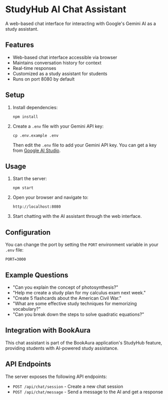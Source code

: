 # StudyHub AI Chat Assistant

A web-based chat interface for interacting with Google's Gemini AI as a study assistant.

## Features

- Web-based chat interface accessible via browser
- Maintains conversation history for context
- Real-time responses
- Customized as a study assistant for students
- Runs on port 8080 by default

## Setup

1. Install dependencies:
   ```
   npm install
   ```

2. Create a `.env` file with your Gemini API key:
   ```
   cp .env.example .env
   ```
   Then edit the `.env` file to add your Gemini API key. You can get a key from [Google AI Studio](https://makersuite.google.com/app/apikey).

## Usage

1. Start the server:
   ```
   npm start
   ```

2. Open your browser and navigate to:
   ```
   http://localhost:8080
   ```

3. Start chatting with the AI assistant through the web interface.

## Configuration

You can change the port by setting the `PORT` environment variable in your `.env` file:
```
PORT=3000
```

## Example Questions

- "Can you explain the concept of photosynthesis?"
- "Help me create a study plan for my calculus exam next week."
- "Create 5 flashcards about the American Civil War."
- "What are some effective study techniques for memorizing vocabulary?"
- "Can you break down the steps to solve quadratic equations?"

## Integration with BookAura

This chat assistant is part of the BookAura application's StudyHub feature, providing students with AI-powered study assistance.

## API Endpoints

The server exposes the following API endpoints:

- `POST /api/chat/session` - Create a new chat session
- `POST /api/chat/message` - Send a message to the AI and get a response
